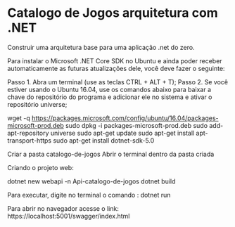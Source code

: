# Catalogo de Jogos arquitetura com .NET

Construir uma arquitetura base para uma aplicação .net do zero.

Para instalar o Microsoft .NET Core SDK no Ubuntu e ainda poder receber automaticamente as futuras atualizações dele, você deve fazer o seguinte:

Passo 1. Abra um terminal (use as teclas CTRL + ALT + T);
Passo 2. Se você estiver usando o Ubuntu 16.04, use os comandos abaixo para baixar a chave do repositório do programa e adicionar ele no sistema e ativar o repositório universe;

wget -q https://packages.microsoft.com/config/ubuntu/16.04/packages-microsoft-prod.deb
sudo dpkg -i packages-microsoft-prod.deb
sudo add-apt-repository universe
sudo apt-get update
sudo apt-get install apt-transport-https
sudo apt-get install dotnet-sdk-5.0

Criar a pasta catalogo-de-jogos
Abrir o terminal dentro da pasta criada

Criando o projeto web:

dotnet new webapi -n Api-catalogo-de-jogos
dotnet build

Para executar, digite no terminal o comando  :  dotnet run

Para abrir no navegador acesse o link: https://localhost:5001/swagger/index.html 
 


